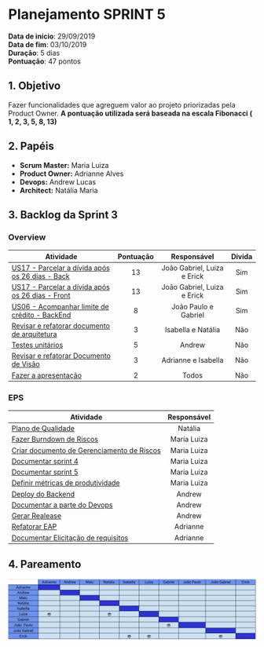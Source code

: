 # Planejamento SPRINT 5

**Data de início**: 29/09/2019 <br/>
**Data de fim**: 03/10/2019 <br/>
**Duração**: 5 dias <br/>
**Pontuação**: 47 pontos 

## 1. Objetivo

Fazer funcionalidades que agreguem valor ao projeto priorizadas pela Product Owner. **A pontuação utilizada será baseada na escala Fibonacci ( 1, 2, 3, 5, 8, 13)**


## 2. Papéis 

* **Scrum Master:** Maria Luiza
* **Product Owner:** Adrianne Alves
* **Devops:** Andrew Lucas
* **Architect:** Natália Maria


## 3. Backlog da Sprint 3

### Overview
| Atividade | Pontuação | Responsável | Dívida |
| -------- | :----: | :----: | :----: |
| [US17 - Parcelar a dívida após os 26 dias - Back](https://github.com/fga-eps-mds/2019.2-Grupo2/issues/43)| 13 |  João Gabriel, Luiza e Erick |Sim|
| [US17 - Parcelar a dívida após os 26 dias - Front](https://github.com/fga-eps-mds/2019.2-Grupo2/issues/44)| 13 |  João Gabriel, Luiza e Erick |Sim|
| [US06 - Acompanhar limite de crédito - BackEnd](https://github.com/fga-eps-mds/2019.2-Grupo2/issues/33) | 8 | João Paulo e Gabriel |Sim |
| [Revisar e refatorar documento de arquitetura](https://github.com/fga-eps-mds/2019.2-Over26/issues/78) | 3 | Isabella e Natália | Não |
| [Testes unitários](https://github.com/fga-eps-mds/2019.2-Over26/issues/81) | 5 | Andrew | Não |
| [Revisar e refatorar Documento de Visão](https://github.com/fga-eps-mds/2019.2-Over26/issues/79)|3 | Adrianne e Isabella |Não|
| [Fazer a apresentação](https://github.com/fga-eps-mds/2019.2-Over26/issues/80) | 2 | Todos | Não |

### EPS
| Atividade | Responsável |
| -------- | :----: |
| [Plano de Qualidade]() | Natália  |
| [Fazer Burndown de Riscos](https://github.com/fga-eps-mds/2019.2-Over26/issues/72)  | Maria Luiza |
| [Criar documento de Gerenciamento de Riscos](https://github.com/fga-eps-mds/2019.2-Over26/issues/65) | Maria Luiza |
| [Documentar sprint 4](https://github.com/fga-eps-mds/2019.2-Over26/issues/63) | Maria Luiza |
| [Documentar sprint 5](https://github.com/fga-eps-mds/2019.2-Over26/issues/77) | Maria Luiza |
| [Definir métricas de produtividade](https://github.com/fga-eps-mds/2019.2-Over26/issues/70) | Maria Luiza |
| [Deploy do Backend]() | Andrew |
| [Documentar a parte do Devops]() | Andrew |
| [Gerar Realease]() | Andrew |
| [Refatorar EAP ]() | Adrianne |
| [Documentar Elicitação de requisitos]() | Adrianne |


## 4. Pareamento
![](../../images/metrics_agile/pareamento_sprint5.png)
